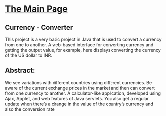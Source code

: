 # [The Main Page](https://github.com/Urunov/Java-Projects-For-Beginners-Advanced)
## Currency - Converter 

This project is a very basic project in Java that is used to convert a currency from one to another. A web-based interface for converting currency and getting the output value, for example, here displays converting the currency of the US dollar to INR. 

## Abstract:
We see variations with different countries using different currencies.
Be aware of the current exchange prices in the market and then can convert from one currency to another.
A calculator-like application, developed using Ajax, Applet, and web features of Java servlets. 
You also get a regular update when there’s a change in the value of the country’s currency and also the conversion rate. 
